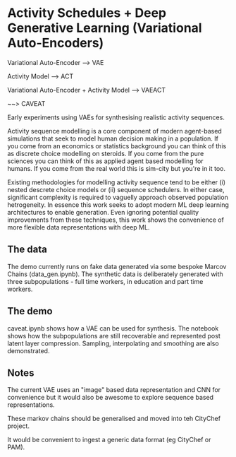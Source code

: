 # Activity Schedules + Deep Generative Learning (Variational Auto-Encoders)

Variational Auto-Encoder --> VAE

Activity Model --> ACT

Variational Auto-Encoder + Activity Model --> VAEACT

~\~> CAVEAT

Early experiments using VAEs for synthesising realistic activity sequences.

Activity sequence modelling is a core component of modern agent-based simulations that seek to model human decision making in a population. If you come from an economics or statistics background you can think of this as discrete choice modelling on steroids. If you come from the pure sciences you can think of this as applied agent based modelling for humans. If you come from the real world this is sim-city but you're in it too.

Existing methodologies for modelling activity sequence tend to be either (i) nested descrete choice models or (ii) sequence schedulers. In either case, significant complexity is required to vaguelly approach observed population hetrogeneity. In essence this work seeks to adopt modern ML deep learning architectures to enable generation. Even ignoring potential quality improvements from these techniques, this work shows the convenience of more flexible data representations with deep ML.

## The data

The demo currently runs on fake data generated via some bespoke Marcov Chains (data_gen.ipynb). The synthetic data is deliberately generated with three subpopulations - full time workers, in education and part time workers.

## The demo

caveat.ipynb shows how a VAE can be used for synthesis. The notebook shows how the subpopulations are still recoverable and represented post latent layer compression. Sampling, interpolating and smoothing are also demonstrated.

## Notes

The current VAE uses an "image" based data representation and CNN for convenience but it would also be awesome to explore sequence based representations.

These markov chains should be generalised and moved into teh CityChef project.

It would be convenient to ingest a generic data format (eg CityChef or PAM).
